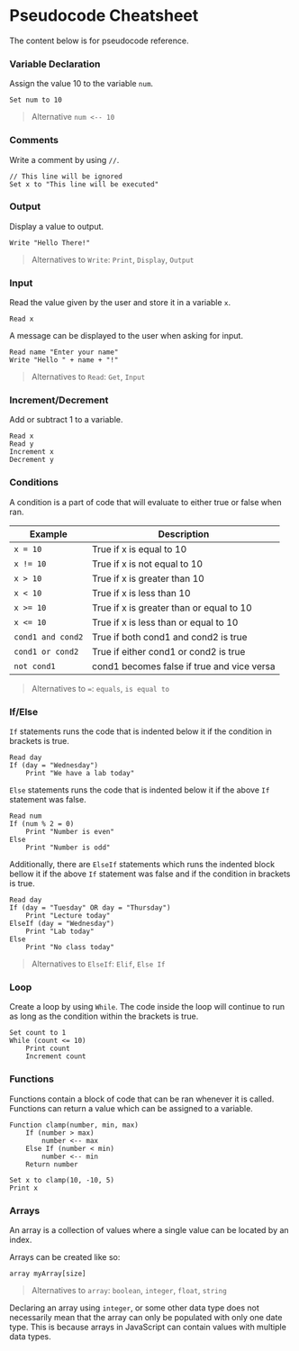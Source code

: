 # Pseudocode Cheatsheet

The content below is for pseudocode reference.

### Variable Declaration

Assign the value 10 to the variable `num`.

```
Set num to 10
```

> Alternative `num <-- 10`

### Comments

Write a comment by using `//`.

```
// This line will be ignored
Set x to "This line will be executed"
```

### Output

Display a value to output.

```
Write "Hello There!"
```

> Alternatives to `Write`: `Print`, `Display`, `Output`

### Input

Read the value given by the user and store it in a variable `x`.

```
Read x
```

A message can be displayed to the user when asking for input.

```
Read name "Enter your name"
Write "Hello " + name + "!"
```

> Alternatives to `Read`: `Get`, `Input`

### Increment/Decrement

Add or subtract 1 to a variable.

```
Read x
Read y
Increment x
Decrement y
```

### Conditions

A condition is a part of code that will evaluate to either true or false when ran.

| Example           | Description                                |
|-------------------|--------------------------------------------|
| `x = 10`          | True if x is equal to 10                   |
| `x != 10`         | True if x is not equal to 10               |
| `x > 10`          | True if x is greater than 10               |
| `x < 10`          | True if x is less than 10                  |
| `x >= 10`         | True if x is greater than or equal to 10   |
| `x <= 10`         | True if x is less than or equal to 10      |
| `cond1 and cond2` | True if both cond1 and cond2 is true       |
| `cond1 or cond2`  | True if either cond1 or cond2 is true      |
| `not cond1`       | cond1 becomes false if true and vice versa |

> Alternatives to `=`: `equals`, `is equal to`

### If/Else

`If` statements runs the code that is indented below it if the condition in brackets is true.

```
Read day
If (day = "Wednesday")
    Print "We have a lab today"
```

`Else` statements runs the code that is indented below it if the above `If` statement was false.

```
Read num
If (num % 2 = 0)
    Print "Number is even"
Else
    Print "Number is odd"
```

Additionally, there are `ElseIf` statements which runs the indented block bellow it if the above `If` statement was false and if the condition in brackets is true.

```
Read day
If (day = "Tuesday" OR day = "Thursday")
    Print "Lecture today"
ElseIf (day = "Wednesday")
    Print "Lab today"
Else
    Print "No class today"
```

> Alternatives to `ElseIf`: `Elif`, `Else If`

### Loop

Create a loop by using `While`. The code inside the loop will continue to run as long as the condition within the brackets is true.

```
Set count to 1
While (count <= 10)
    Print count
    Increment count
```

### Functions

Functions contain a block of code that can be ran whenever it is called. Functions can return a value which can be assigned to a variable.

```
Function clamp(number, min, max)
    If (number > max)
        number <-- max
    Else If (number < min)
        number <-- min
    Return number

Set x to clamp(10, -10, 5)
Print x
```

### Arrays

An array is a collection of values where a single value can be located by an index.

Arrays can be created like so:

```
array myArray[size]
```

> Alternatives to `array`: `boolean`, `integer`, `float`, `string`

Declaring an array using `integer`, or some other data type does not necessarily mean that the array can only be populated with only one date type. This is because arrays in JavaScript can contain values with multiple data types.
